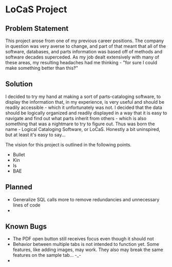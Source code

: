 # LoCaS Project

## Problem Statement
This project arose from one of my previous career positions. The company in question was very averse to change, and part of that meant that all of the software, databases, and parts information was based off of methods and software decades superceded. As my job dealt extensively with many of these areas, my resulting headaches had me thinking - "for sure I could make something better than this‽"

## Solution
I decided to try my hand at making a sort of parts-cataloging software, to display the information that, in my experience, is very useful and should be readily accessible - which it unfortunately was not. I decided that the data should be logically organized and readily displayed in a way that it is easy to navigate and find out what parts inherit from others - which is also something that was a nightmare to try to figure out. Thus was born the name - Logical Cataloging Software, or LoCaS. Honestly a bit uninspired, but at least it's easy to say...

The vision for this project is outlined in the following points. 

* Bullet
* Kin
* Is
* BAE


## Planned
* Generalize SQL calls more to remove redundancies and unnecessary lines of code
* 

## Known Bugs
* The PDF open button still receives focus even though it should not
* Behavior between multiple tabs is not intended to function yet. Some features, like adding images, may work. They also may break the same features on the sample tab... -_-
* 